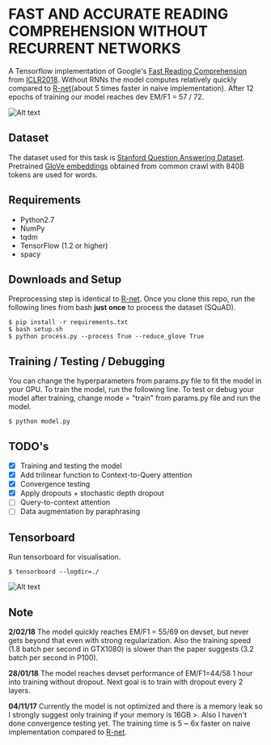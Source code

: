 # FAST AND ACCURATE READING COMPREHENSION WITHOUT RECURRENT NETWORKS
A Tensorflow implementation of Google's [Fast Reading Comprehension](https://openreview.net/pdf?id=B14TlG-RW) from [ICLR2018](https://openreview.net/forum?id=B14TlG-RW).
Without RNNs the model computes relatively quickly compared to [R-net](https://github.com/minsangkim142/R-net)(about 5 times faster in naive implementation).
After 12 epochs of training our model reaches dev EM/F1 = 57 / 72.

![Alt text](/../master/screenshots/figure.png?raw=true "Network Outline")

## Dataset
The dataset used for this task is [Stanford Question Answering Dataset](https://rajpurkar.github.io/SQuAD-explorer/).
Pretrained [GloVe embeddings](https://nlp.stanford.edu/projects/glove/) obtained from common crawl with 840B tokens are used for words.

## Requirements
  * Python2.7
  * NumPy
  * tqdm
  * TensorFlow (1.2 or higher)
  * spacy

## Downloads and Setup
Preprocessing step is identical to [R-net](https://github.com/minsangkim142/R-net).
Once you clone this repo, run the following lines from bash **just once** to process the dataset (SQuAD).
```shell
$ pip install -r requirements.txt
$ bash setup.sh
$ python process.py --process True --reduce_glove True
```

## Training / Testing / Debugging
You can change the hyperparameters from params.py file to fit the model in your GPU. To train the model, run the following line.
To test or debug your model after training, change mode = "train" from params.py file and run the model.
```shell
$ python model.py
```

## TODO's
- [x] Training and testing the model
- [x] Add trilinear function to Context-to-Query attention
- [x] Convergence testing
- [x] Apply dropouts + stochastic depth dropout
- [ ] Query-to-context attention
- [ ] Data augmentation by paraphrasing

## Tensorboard
Run tensorboard for visualisation.
```shell
$ tensorboard --logdir=./
```

![Alt text](/../master/screenshots/tensorboard.png?raw=true "Training Curve")

## Note
**2/02/18**
The model quickly reaches EM/F1 = 55/69 on devset, but never gets beyond that even with strong regularization. Also the training speed (1.8 batch per second in GTX1080) is slower than the paper suggests (3.2 batch per second in P100).

**28/01/18**
The model reaches devset performance of EM/F1=44/58 1 hour into training without dropout. Next goal is to train with dropout every 2 layers.

**04/11/17**
Currently the model is not optimized and there is a memory leak so I strongly suggest only training if your memory is 16GB >. Also I haven't done convergence testing yet. The training time is 5 ~ 6x faster on naive implementation compared to [R-net](https://github.com/minsangkim142/R-net).
